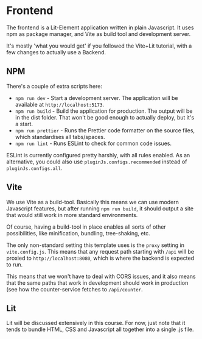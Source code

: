# Frontend

The frontend is a Lit-Element application written in plain Javascript. 
It uses npm as package manager, and Vite as build tool and development server.

It's mostly 'what you would get' if you followed the Vite+Lit tutorial, with a few changes to actually use a Backend.

## NPM

There's a couple of extra scripts here:

* `npm run dev` - Start a development server. The application will be available at `http://localhost:5173`.
* `npm run build` - Build the application for production. The output will be in the dist folder. That won't be good enough
  to actually deploy, but it's a start.
* `npm run prettier` - Runs the Prettier code formatter on the source files, which standardises all tabs/spaces.
* `npm run lint` - Runs ESLint to check for common code issues.

ESLint is currently configured pretty harshly, with all rules enabled. As an alternative, you could also use ```pluginJs.configs.recommended```
instead of ```pluginJs.configs.all```.


## Vite

We use Vite as a build-tool. Basically this means we can use modern Javascript features, but after running ```npm run build```,
it should output a site that would still work in more standard environments.

Of course, having a build-tool in place enables all sorts of other possibilities, like minification, bundling, tree-shaking, etc.

The only non-standard setting this template uses is the ```proxy``` setting in ```vite.config.js```. This means that any request 
path starting with ```/api``` will be proxied to ```http://localhost:8080```, which is where the backend is expected to run.

This means that we won't have to deal with CORS issues, and it also means that the same paths that work in development
should work in production (see how the counter-service fetches to ``/api/counter``.

## Lit

Lit will be discussed extensively in this course. For now, just note that it tends to bundle HTML, CSS and Javascript all
together into a single .js file. 